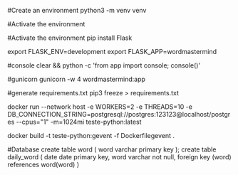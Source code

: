 #Create an environment
python3 -m venv venv

#Activate the environment

#Activate the environment
pip install Flask

export FLASK_ENV=development
export FLASK_APP=wordmastermind


#console
clear && python -c 'from app import console; console()'

#gunicorn
gunicorn -w 4 wordmastermind:app


#generate requirements.txt
pip3 freeze > requirements.txt

docker run --network host -e WORKERS=2 -e THREADS=10 -e DB_CONNECTION_STRING=postgresql://postgres:123123@localhost/postgres --cpus="1" -m=1024mi teste-python:latest

docker build -t teste-python:gevent -f Dockerfilegevent .


#Database
create table word (
	word varchar primary key
);
create table daily_word (
	date date primary key,
	word varchar not null,
	foreign key (word) references word(word)
)
